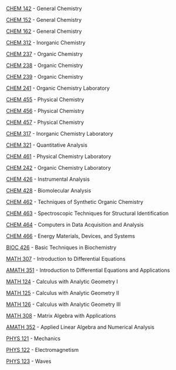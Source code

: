 [CHEM 142](<https://myplan.uw.edu/course/#/courses/CHEM 142>) - General Chemistry

[CHEM 152](<https://myplan.uw.edu/course/#/courses/CHEM 152>) - General Chemistry

[CHEM 162](<https://myplan.uw.edu/course/#/courses/CHEM 162>) - General Chemistry

[CHEM 312](<https://myplan.uw.edu/course/#/courses/CHEM 312>) - Inorganic Chemistry

[CHEM 237](<https://myplan.uw.edu/course/#/courses/CHEM 237>) - Organic Chemistry

[CHEM 238](<https://myplan.uw.edu/course/#/courses/CHEM 238>) - Organic Chemistry

[CHEM 239](<https://myplan.uw.edu/course/#/courses/CHEM 239>) - Organic Chemistry

[CHEM 241](<https://myplan.uw.edu/course/#/courses/CHEM 241>) - Organic Chemistry Laboratory

[CHEM 455](<https://myplan.uw.edu/course/#/courses/CHEM 455>) - Physical Chemistry

[CHEM 456](<https://myplan.uw.edu/course/#/courses/CHEM 456>) - Physical Chemistry

[CHEM 457](<https://myplan.uw.edu/course/#/courses/CHEM 457>) - Physical Chemistry

[CHEM 317](<https://myplan.uw.edu/course/#/courses/CHEM 317>) - Inorganic Chemistry Laboratory

[CHEM 321](<https://myplan.uw.edu/course/#/courses/CHEM 321>) - Quantitative Analysis

[CHEM 461](<https://myplan.uw.edu/course/#/courses/CHEM 461>) - Physical Chemistry Laboratory

[CHEM 242](<https://myplan.uw.edu/course/#/courses/CHEM 242>) - Organic Chemistry Laboratory

[CHEM 426](<https://myplan.uw.edu/course/#/courses/CHEM 426>) - Instrumental Analysis

[CHEM 428](<https://myplan.uw.edu/course/#/courses/CHEM 428>) - Biomolecular Analysis

[CHEM 462](<https://myplan.uw.edu/course/#/courses/CHEM 462>) - Techniques of Synthetic Organic Chemistry

[CHEM 463](<https://myplan.uw.edu/course/#/courses/CHEM 463>) - Spectroscopic Techniques for Structural Identification

[CHEM 464](<https://myplan.uw.edu/course/#/courses/CHEM 464>) - Computers in Data Acquisition and Analysis

[CHEM 466](<https://myplan.uw.edu/course/#/courses/CHEM 466>) - Energy Materials, Devices, and Systems

[BIOC 426](<https://myplan.uw.edu/course/#/courses/BIOC 426>) - Basic Techniques in Biochemistry

[MATH 307](<https://myplan.uw.edu/course/#/courses/MATH 307>) - Introduction to Differential Equations

[AMATH 351](<https://myplan.uw.edu/course/#/courses/AMATH 351>) - Introduction to Differential Equations and Applications

[MATH 124](<https://myplan.uw.edu/course/#/courses/MATH 124>) - Calculus with Analytic Geometry I

[MATH 125](<https://myplan.uw.edu/course/#/courses/MATH 125>) - Calculus with Analytic Geometry II

[MATH 126](<https://myplan.uw.edu/course/#/courses/MATH 126>) - Calculus with Analytic Geometry III

[MATH 308](<https://myplan.uw.edu/course/#/courses/MATH 308>) - Matrix Algebra with Applications

[AMATH 352](<https://myplan.uw.edu/course/#/courses/AMATH 352>) - Applied Linear Algebra and Numerical Analysis

[PHYS 121](<https://myplan.uw.edu/course/#/courses/PHYS 121>) - Mechanics

[PHYS 122](<https://myplan.uw.edu/course/#/courses/PHYS 122>) - Electromagnetism

[PHYS 123](<https://myplan.uw.edu/course/#/courses/PHYS 123>) - Waves

